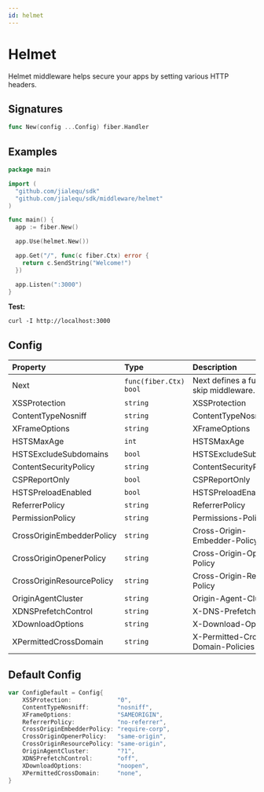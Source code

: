 ```yaml
---
id: helmet
---
```


# Helmet

Helmet middleware helps secure your apps by setting various HTTP headers.

## Signatures

```go
func New(config ...Config) fiber.Handler
```

## Examples
```go
package main

import (
  "github.com/jialequ/sdk"
  "github.com/jialequ/sdk/middleware/helmet"
)

func main() {
  app := fiber.New()

  app.Use(helmet.New())

  app.Get("/", func(c fiber.Ctx) error {
    return c.SendString("Welcome!")
  })

  app.Listen(":3000")
}
```

**Test:**

```curl
curl -I http://localhost:3000
```

## Config

| Property                  | Type                    | Description                                 | Default          |
|:--------------------------|:------------------------|:--------------------------------------------|:-----------------|
| Next                      | `func(fiber.Ctx) bool` | Next defines a function to skip middleware. | `nil`            |
| XSSProtection             | `string`                | XSSProtection                               | "0"              |
| ContentTypeNosniff        | `string`                | ContentTypeNosniff                          | "nosniff"        |
| XFrameOptions             | `string`                | XFrameOptions                               | "SAMEORIGIN"     |
| HSTSMaxAge                | `int`                   | HSTSMaxAge                                  | 0                |
| HSTSExcludeSubdomains     | `bool`                  | HSTSExcludeSubdomains                       | false            |
| ContentSecurityPolicy     | `string`                | ContentSecurityPolicy                       | ""               |
| CSPReportOnly             | `bool`                  | CSPReportOnly                               | false            |
| HSTSPreloadEnabled        | `bool`                  | HSTSPreloadEnabled                          | false            |
| ReferrerPolicy            | `string`                | ReferrerPolicy                              | "ReferrerPolicy" |
| PermissionPolicy          | `string`                | Permissions-Policy                          | ""               |
| CrossOriginEmbedderPolicy | `string`                | Cross-Origin-Embedder-Policy                | "require-corp"   |
| CrossOriginOpenerPolicy   | `string`                | Cross-Origin-Opener-Policy                  | "same-origin"    |
| CrossOriginResourcePolicy | `string`                | Cross-Origin-Resource-Policy                | "same-origin"    |
| OriginAgentCluster        | `string`                | Origin-Agent-Cluster                        | "?1"             |
| XDNSPrefetchControl       | `string`                | X-DNS-Prefetch-Control                      | "off"            |
| XDownloadOptions          | `string`                | X-Download-Options                          | "noopen"         |
| XPermittedCrossDomain     | `string`                | X-Permitted-Cross-Domain-Policies           | "none"           |

## Default Config

```go
var ConfigDefault = Config{
	XSSProtection:             "0",
	ContentTypeNosniff:        "nosniff",
	XFrameOptions:             "SAMEORIGIN",
	ReferrerPolicy:            "no-referrer",
	CrossOriginEmbedderPolicy: "require-corp",
	CrossOriginOpenerPolicy:   "same-origin",
	CrossOriginResourcePolicy: "same-origin",
	OriginAgentCluster:        "?1",
	XDNSPrefetchControl:       "off",
	XDownloadOptions:          "noopen",
	XPermittedCrossDomain:     "none",
}
```
